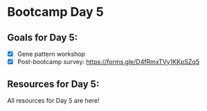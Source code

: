 # Bootcamp Day 5


## Goals for Day 5:
- [X] Gene pattern workshop
- [X] Post-bootcamp survey: https://forms.gle/D4fRmxTVy1KKpSZq5

## Resources for Day 5:
All resources for Day 5 are here!
